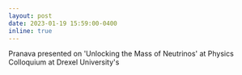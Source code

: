 ```yaml
---
layout: post
date: 2023-01-19 15:59:00-0400
inline: true
---
```


Pranava presented on 'Unlocking the Mass of Neutrinos' at Physics Colloquium at Drexel University's 
